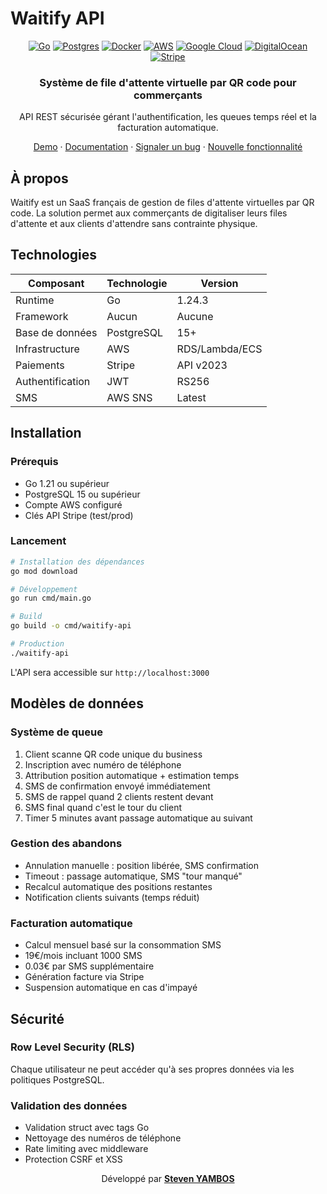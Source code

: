# Waitify API

<div align="center">

[![Go](https://img.shields.io/badge/Go-%2300ADD8.svg?logo=go&logoColor=white)](#)
[![Postgres](https://img.shields.io/badge/Postgres-%23316192.svg?logo=postgresql&logoColor=white)](#)
[![Docker](https://img.shields.io/badge/Docker-2496ED?logo=docker&logoColor=fff)](#)
[![AWS](https://img.shields.io/badge/AWS-%23FF9900.svg?logo=amazon-aws&logoColor=white)](#)
[![Google Cloud](https://img.shields.io/badge/Google%20Cloud-%234285F4.svg?logo=google-cloud&logoColor=white)](#)
[![DigitalOcean](https://img.shields.io/badge/DigitalOcean-%230167ff.svg?logo=digitalOcean&logoColor=white)](#)
[![Stripe](https://img.shields.io/badge/Stripe-5851DD?logo=stripe&logoColor=fff)](#)

<h3>Système de file d'attente virtuelle par QR code pour commerçants</h3>

API REST sécurisée gérant l'authentification, les queues temps réel et la facturation automatique.

[Demo](https://waitify.fr) · [Documentation](https://github.com/StevenYAMBOS/waitify-api/tree/prod/documentation) · [Signaler un bug](https://github.com/StevenYAMBOS/waitify-api/issues) · [Nouvelle fonctionnalité](https://github.com/StevenYAMBOS/waitify-api/issues)

</div>

## À propos

Waitify est un SaaS français de gestion de files d'attente virtuelles par QR code. La solution permet aux commerçants de digitaliser leurs files d'attente et aux clients d'attendre sans contrainte physique.

## Technologies

| Composant | Technologie | Version |
|-----------|-------------|---------|
| Runtime | Go | 1.24.3 |
| Framework | Aucun | Aucune |
| Base de données | PostgreSQL | 15+ |
| Infrastructure | AWS | RDS/Lambda/ECS |
| Paiements | Stripe | API v2023 |
| Authentification | JWT | RS256 |
| SMS | AWS SNS | Latest |

## Installation

### Prérequis

- Go 1.21 ou supérieur
- PostgreSQL 15 ou supérieur
- Compte AWS configuré
- Clés API Stripe (test/prod)

### Lancement

```bash
# Installation des dépendances
go mod download

# Développement
go run cmd/main.go

# Build
go build -o cmd/waitify-api

# Production
./waitify-api
```

L'API sera accessible sur `http://localhost:3000`

## Modèles de données

### Système de queue

1. Client scanne QR code unique du business
2. Inscription avec numéro de téléphone
3. Attribution position automatique + estimation temps
4. SMS de confirmation envoyé immédiatement
5. SMS de rappel quand 2 clients restent devant
6. SMS final quand c'est le tour du client
7. Timer 5 minutes avant passage automatique au suivant

### Gestion des abandons

- Annulation manuelle : position libérée, SMS confirmation
- Timeout : passage automatique, SMS "tour manqué"
- Recalcul automatique des positions restantes
- Notification clients suivants (temps réduit)

### Facturation automatique

- Calcul mensuel basé sur la consommation SMS
- 19€/mois incluant 1000 SMS
- 0.03€ par SMS supplémentaire
- Génération facture via Stripe
- Suspension automatique en cas d'impayé

## Sécurité

### Row Level Security (RLS)

Chaque utilisateur ne peut accéder qu'à ses propres données via les politiques PostgreSQL.

### Validation des données

- Validation struct avec tags Go
- Nettoyage des numéros de téléphone
- Rate limiting avec middleware
- Protection CSRF et XSS

<div align="center">

Développé par **[Steven YAMBOS](https://www.linkedin.com/in/steven-yambos/)**
</div>
